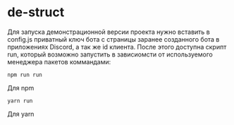 # de-struct
Для запуска демонстрационной версии проекта нужно вставить в config.js приватный ключ бота с страницы заранее созданного бота в приложениях Discord, а так же id клиента.
После этого доступна скрипт run, который возможно запустить в зависиомсти от используемого менеджера пакетов коммандами:
```
npm run run
```
Для npm
```
yarn run
```
Для yarn

